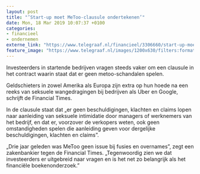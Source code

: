 ```yaml
---
layout: post
title: "’Start-up moet MeToo-clausule ondertekenen’"
date: Mon, 18 Mar 2019 10:07:37 +0100
categories: 
- financieel 
- ondernemen 
externe_link: "https://www.telegraaf.nl/financieel/3306660/start-up-moet-me-too-clausule-ondertekenen"
feature_image: "https://www.telegraaf.nl/images/1200x630/filters:format(jpeg):quality(80)/cdn-kiosk-api.telegraaf.nl/82083eac-4960-11e9-b053-02d2fb1aa1d7.jpg"
---
```


<p class="intro">Investeerders in startende bedrijven vragen steeds vaker om een clausule in het contract waarin staat dat er geen metoo-schandalen spelen.</p> <p>Geldschieters in zowel Amerika als Europa zijn extra op hun hoede na een reeks van seksuele wangedragingen bij bedrijven als Uber en Google, schrijft de Financial Times.</p><p>In de clausule staat dat „er geen beschuldigingen, klachten en claims lopen naar aanleiding van seksuele intimidatie door managers of werknemers van het bedrijf, en dat er, voorzover de verkopers weten, ook geen omstandigheden spelen die aanleiding geven voor dergelijke beschuldigingen, klachten en claims”.</p><p>„Drie jaar geleden was MeToo geen issue bij fusies en overnames”, zegt een zakenbankier tegen de Financial Times. „Tegenwoordig zien we dat investeerders er uitgebreid naar vragen en is het net zo belangrijk als het financiële boekenonderzoek.”</p>
